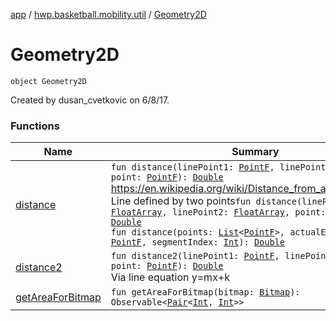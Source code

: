 [app](../../index.md) / [hwp.basketball.mobility.util](../index.md) / [Geometry2D](.)

# Geometry2D

`object Geometry2D`

Created by dusan_cvetkovic on 6/8/17.

### Functions

| Name | Summary |
|---|---|
| [distance](distance.md) | `fun distance(linePoint1: `[`PointF`](../-point-f/index.md)`, linePoint2: `[`PointF`](../-point-f/index.md)`, point: `[`PointF`](../-point-f/index.md)`): `[`Double`](https://kotlinlang.org/api/latest/jvm/stdlib/kotlin/-double/index.html)<br>https://en.wikipedia.org/wiki/Distance_from_a_point_to_a_line Line defined by two points`fun distance(linePoint1: `[`FloatArray`](https://kotlinlang.org/api/latest/jvm/stdlib/kotlin/-float-array/index.html)`, linePoint2: `[`FloatArray`](https://kotlinlang.org/api/latest/jvm/stdlib/kotlin/-float-array/index.html)`, point: `[`FloatArray`](https://kotlinlang.org/api/latest/jvm/stdlib/kotlin/-float-array/index.html)`): `[`Double`](https://kotlinlang.org/api/latest/jvm/stdlib/kotlin/-double/index.html)<br>`fun distance(points: `[`List`](https://kotlinlang.org/api/latest/jvm/stdlib/kotlin.collections/-list/index.html)`<`[`PointF`](../-point-f/index.md)`>, actualEndPoint: `[`PointF`](../-point-f/index.md)`, segmentIndex: `[`Int`](https://kotlinlang.org/api/latest/jvm/stdlib/kotlin/-int/index.html)`): `[`Double`](https://kotlinlang.org/api/latest/jvm/stdlib/kotlin/-double/index.html) |
| [distance2](distance2.md) | `fun distance2(linePoint1: `[`PointF`](../-point-f/index.md)`, linePoint2: `[`PointF`](../-point-f/index.md)`, point: `[`PointF`](../-point-f/index.md)`): `[`Double`](https://kotlinlang.org/api/latest/jvm/stdlib/kotlin/-double/index.html)<br>Via line equation y=mx+k |
| [getAreaForBitmap](get-area-for-bitmap.md) | `fun getAreaForBitmap(bitmap: `[`Bitmap`](https://developer.android.com/reference/android/graphics/Bitmap.html)`): Observable<`[`Pair`](https://kotlinlang.org/api/latest/jvm/stdlib/kotlin/-pair/index.html)`<`[`Int`](https://kotlinlang.org/api/latest/jvm/stdlib/kotlin/-int/index.html)`, `[`Int`](https://kotlinlang.org/api/latest/jvm/stdlib/kotlin/-int/index.html)`>>` |

